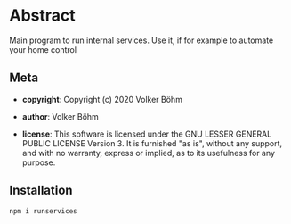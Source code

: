 # Abstract

Main program to run internal services. Use it, if for example to automate your home control

## Meta

- **copyright**: Copyright (c) 2020 Volker Böhm

- **author**: Volker Böhm
- **license**: This software is licensed under the GNU LESSER GENERAL PUBLIC LICENSE Version 3. It is furnished
    "as is", without any support, and with no warranty, express or implied, as to its usefulness for
    any purpose.

## Installation

```script
npm i runservices
```
